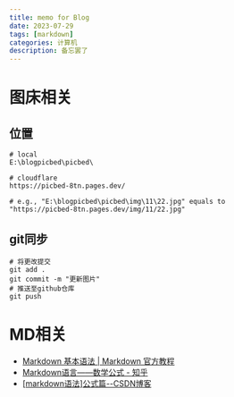 ```yaml
---
title: memo for Blog
date: 2023-07-29
tags: [markdown]
categories: 计算机
description: 备忘罢了
---
```

# 图床相关

## 位置
``` 
# local
E:\blogpicbed\picbed\

# cloudflare
https://picbed-8tn.pages.dev/

# e.g., "E:\blogpicbed\picbed\img\11\22.jpg" equals to "https://picbed-8tn.pages.dev/img/11/22.jpg"
```

## git同步
``` shell
# 将更改提交
git add .
git commit -m "更新图片"
# 推送至github仓库
git push
```

# MD相关

- [Markdown 基本语法 | Markdown 官方教程](https://markdown.com.cn/basic-syntax/)
- [Markdown语言——数学公式 - 知乎](https://zhuanlan.zhihu.com/p/138532124)
- [[markdown语法]公式篇--CSDN博客](https://blog.csdn.net/m0_37769093/article/details/107732606)